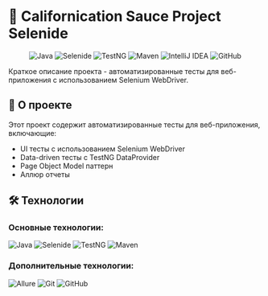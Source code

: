 # 🚗 Californication Sauce Project Selenide

<div align="center">

![Java](https://img.shields.io/badge/Java-%23ED8B00.svg?style=for-the-badge&logo=java&logoColor=white)
![Selenide](https://img.shields.io/badge/Selenide-1E8C3E?style=for-the-badge&logo=selenium&logoColor=white)
![TestNG](https://img.shields.io/badge/TestNG-%23FF6A33.svg?style=for-the-badge)
![Maven](https://img.shields.io/badge/Maven-C71A36?style=for-the-badge&logo=apache-maven&logoColor=white)
![IntelliJ IDEA](https://img.shields.io/badge/IntelliJIDEA-000000.svg?style=for-the-badge&logo=intellij-idea&logoColor=white)
![GitHub](https://img.shields.io/badge/GitHub-181717?style=for-the-badge&logo=github&logoColor=white)

</div>

Краткое описание проекта - автоматизированные тесты для веб-приложения с использованием Selenium WebDriver.
## 🎯 О проекте

Этот проект содержит автоматизированные тесты для веб-приложения, включающие:
- UI тесты с использованием Selenium WebDriver
- Data-driven тесты с TestNG DataProvider
- Page Object Model паттерн
- Аллюр отчеты

## 🛠 Технологии

### Основные технологии:
![Java](https://img.shields.io/badge/Java-17-ED8B00?style=flat-square&logo=java&logoColor=white)
![Selenide](https://img.shields.io/badge/Selenide-1E8C3E?style=for-the-badge&logo=selenium&logoColor=white)
![TestNG](https://img.shields.io/badge/TestNG-7.0-FF6A33?style=flat-square)
![Maven](https://img.shields.io/badge/Maven-3.8-C71A36?style=flat-square&logo=apache-maven&logoColor=white)

### Дополнительные технологии:
![Allure](https://img.shields.io/badge/Allure_Reports-FF6A33?style=flat-square&logo=allure&logoColor=white)
![Git](https://img.shields.io/badge/Git-F05032?style=flat-square&logo=git&logoColor=white)
![GitHub](https://img.shields.io/badge/GitHub-181717?style=flat-square&logo=github&logoColor=white)
